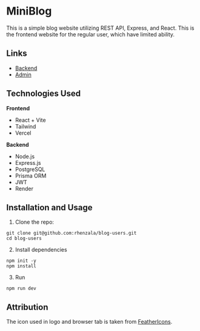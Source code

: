 # MiniBlog

This is a simple blog website utilizing REST API, Express, and React. This is the frontend website for the regular user, which have limited ability.

## Links

- [Backend](https://github.com/rhenzala/blog-backend)
- [Admin](https://github.com/rhenzala/blog-admin)

## Technologies Used

**Frontend**

- React + Vite
- Tailwind
- Vercel

**Backend**

- Node.js
- Express.js
- PostgreSQL
- Prisma ORM
- JWT
- Render

## Installation and Usage

1. Clone the repo:

```
git clone git@github.com:rhenzala/blog-users.git
cd blog-users
```

2. Install dependencies

```
npm init -y
npm install
```

3. Run

```
npm run dev
```

## Attribution

The icon used in logo and browser tab is taken from [FeatherIcons](https://feathericons.com/).

